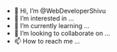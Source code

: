 - 👋 Hi, I’m @WebDeveloperShivu
- 👀 I’m interested in ...
- 🌱 I’m currently learning ...
- 💞️ I’m looking to collaborate on ...
- 📫 How to reach me ...

<!---
WebDeveloperShivu/WebDeveloperShivu is a ✨ special ✨ repository because its `README.md` (this file) appears on your GitHub profile.
You can click the Preview link to take a look at your changes.
--->
